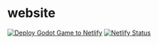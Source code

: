 # website

[![Deploy Godot Game to Netlify](https://github.com/AnotherDevBoy/website/actions/workflows/deploy.yml/badge.svg?branch=main)](https://github.com/AnotherDevBoy/website/actions/workflows/deploy.yml)
[![Netlify Status](https://api.netlify.com/api/v1/badges/3b9d91de-0821-48c2-9888-d3974e276b1b/deploy-status)](https://app.netlify.com/sites/anotherdevboy/deploys)
